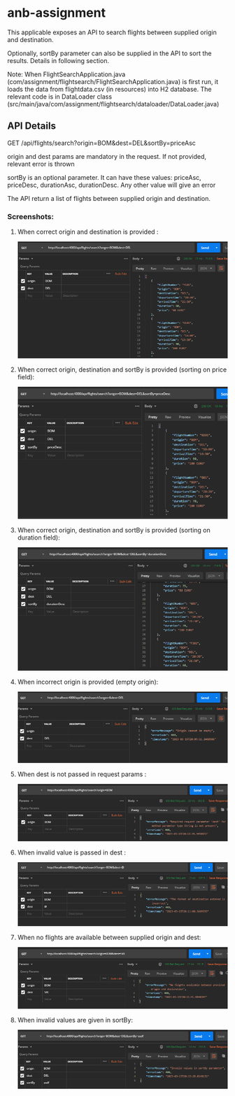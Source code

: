 # anb-assignment

This applicable exposes an API to search flights between supplied origin and destination.

Optionally, sortBy parameter can also be supplied in the API to sort the results. Details in following section.

Note: When FlightSearchApplication.java (com/assignment/flightsearch/FlightSearchApplication.java) is first run, it loads the data from flightdata.csv (in resources) into H2 database. The relevant code is in DataLoader class (src/main/java/com/assignment/flightsearch/dataloader/DataLoader.java)



## API Details
GET /api/flights/search?origin=BOM&dest=DEL&sortBy=priceAsc

origin and dest params are mandatory in the request. If not provided, relevant error is thrown

sortBy is an optional parameter. It can have these values: priceAsc, priceDesc, durationAsc, durationDesc. Any other value will give an error

The API return a list of flights between supplied origin and destination.

### Screenshots:

1. When correct origin and destination is provided :

   ![Response of correct origin and destination](src/main/resources/images/valid-origin-dest.png)
2. When correct origin, destination and sortBy is provided (sorting on price field):

   ![Response of correct origin, destination and price sort](src/main/resources/images/valid-origin-dest-sortByPrice.png)
3. When correct origin, destination and sortBy is provided (sorting on duration field):

   ![Response of correct origin, destination and duration sort](src/main/resources/images/valid-origin-dest-sortByDuration.png)
4. When incorrect origin is provided (empty origin):

   ![Response of incorrect empty origin](src/main/resources/images/invalid-empty-origin.png)
5. When dest is not passed in request params :

   ![Response when dest is not passed in request param](src/main/resources/images/invalid-notPassing-dest.png)
6. When invalid value is passed in dest :

   ![Response of incorrect value in dest](src/main/resources/images/invalid-value-dest.png)
7. When no flights are available between supplied origin and dest:

   ![Response when no flights are available](src/main/resources/images/invalid-value-noFlightsAvailable.png)
8. When invalid values are given in sortBy:

   ![Response when invalid values are given in sortBy](src/main/resources/images/invalid-value-sortBy.png)
